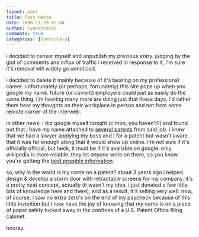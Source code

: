 ```yaml
---
layout: post
title: Post Haste
date: 2008-11-29 05:04
author: ryanstraits
comments: true
categories: [tomfoolery]
---
```

<p>i decided to censor myself and unpublish my previous entry. judging by the glut of comments and influx of traffic i received in response to it, i'm sure it's removal will widely go unnoticed.</p>
<p>i decided to delete it mainly because of it's bearing on my professional career. unfortunately (or perhaps, fortunately) this site pops up when you google my name. future (or current) employers could just as easily do the same thing. i'm hearing many more are doing just that these days. i'd rather them hear my thoughts on their workplace in person and not from some remote corner of the interweb.</p>
<p>in other news, i did google myself tonight (c'mon, you haven't?) and found out that i have my name attached to <a href="http://www.faqs.org/patents/inv/142941">several patents</a> from said job. i knew that we had a lawyer applying my boss and i for a patent but wasn't aware that it was far enough along that it would show up online. i'm not sure if it's officially official, but heck, it must be if it's available on google. only wikipedia is more reliable. they let <em>anyone</em> write on there, so you know you're getting the <a href="http://www.youtube.com/watch?v=SRlXZ5W8lTs">best possible information</a>.</p>
<p>so, why in the world is my name on a patent? about 3 years ago i helped design &amp; develop a storm door with retractable screens for my company. it's a pretty neat concept, actually (it wasn't my idea, i just donated a few little bits of knowledge here and there), and as a result, it's selling very well. now, of course, i saw no extra zero's on the end of my paycheck because of this little invention but i now have the joy of knowing that my name is on a piece of paper safely tucked away in the confines of a U.S. Patent Office filing cabinet.</p>
<p>hooray.</p>

